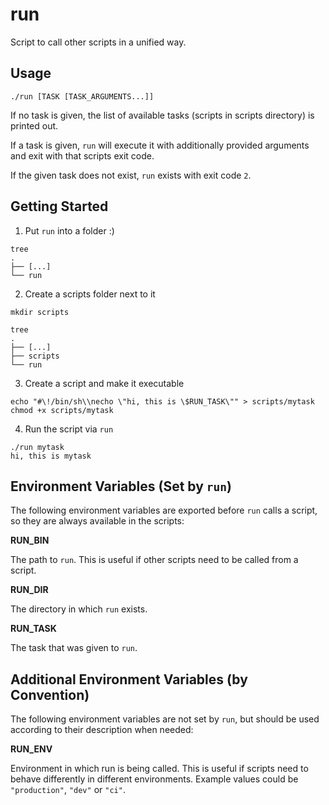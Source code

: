 # run

Script to call other scripts in a unified way.

## Usage

```
./run [TASK [TASK_ARGUMENTS...]]
```

If no task is given, the list of available tasks (scripts in scripts 
directory) is printed out.

If a task is given, `run` will execute it with additionally provided
arguments and exit with that scripts exit code.

If the given task does not exist, `run` exists with exit code `2`.

## Getting Started

1. Put `run` into a folder :)
```
tree
.
├── [...]
└── run
```

2. Create a scripts folder next to it
```
mkdir scripts

tree
.
├── [...]
├── scripts
└── run
```

3. Create a script and make it executable
```
echo "#\!/bin/sh\\necho \"hi, this is \$RUN_TASK\"" > scripts/mytask
chmod +x scripts/mytask
```

4. Run the script via `run`
```
./run mytask
hi, this is mytask
```

## Environment Variables (Set by `run`)

The following environment variables are exported before `run` calls
a script, so they are always available in the scripts:

**RUN_BIN**  

The path to `run`. This is useful if other scripts need to 
be called from a script.  

**RUN_DIR**  

The directory in which `run` exists.  

**RUN_TASK**  

The task that was given to `run`.  

## Additional Environment Variables (by Convention)

The following environment variables are not set by `run`, but should
be used according to their description when needed:

**RUN_ENV**  

Environment in which run is being called. This is useful if scripts
need to behave differently in different environments. Example values
could be `"production"`, `"dev"` or `"ci"`.